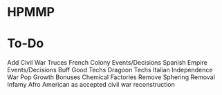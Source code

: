 # HPMMP

# To-Do
Add Civil War Truces
French Colony Events/Decisions
Spanish Empire Events/Decisions
Buff Good Techs
Dragoon Techs
Italian Independence War
Pop Growth Bonuses
Chemical Factories
Remove Sphering Removal Infamy
Afro American as accepted civil war reconstruction
